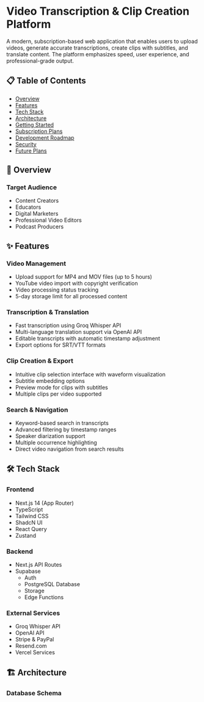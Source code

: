 # Video Transcription & Clip Creation Platform

A modern, subscription-based web application that enables users to upload videos, generate accurate transcriptions, create clips with subtitles, and translate content. The platform emphasizes speed, user experience, and professional-grade output.

## 📋 Table of Contents
- [Overview](#overview)
- [Features](#features)
- [Tech Stack](#tech-stack)
- [Architecture](#architecture)
- [Getting Started](#getting-started)
- [Subscription Plans](#subscription-plans)
- [Development Roadmap](#development-roadmap)
- [Security](#security)
- [Future Plans](#future-plans)

## 🎯 Overview

### Target Audience
- Content Creators
- Educators
- Digital Marketers
- Professional Video Editors
- Podcast Producers

## ✨ Features

### Video Management
- Upload support for MP4 and MOV files (up to 5 hours)
- YouTube video import with copyright verification
- Video processing status tracking
- 5-day storage limit for all processed content

### Transcription & Translation
- Fast transcription using Groq Whisper API
- Multi-language translation support via OpenAI API
- Editable transcripts with automatic timestamp adjustment
- Export options for SRT/VTT formats

### Clip Creation & Export
- Intuitive clip selection interface with waveform visualization
- Subtitle embedding options
- Preview mode for clips with subtitles
- Multiple clips per video supported

### Search & Navigation
- Keyword-based search in transcripts
- Advanced filtering by timestamp ranges
- Speaker diarization support
- Multiple occurrence highlighting
- Direct video navigation from search results

## 🛠 Tech Stack

### Frontend
- Next.js 14 (App Router)
- TypeScript
- Tailwind CSS
- ShadcN UI
- React Query
- Zustand

### Backend
- Next.js API Routes
- Supabase
  - Auth
  - PostgreSQL Database
  - Storage
  - Edge Functions

### External Services
- Groq Whisper API
- OpenAI API
- Stripe & PayPal
- Resend.com
- Vercel Services

## 🏗 Architecture

### Database Schema